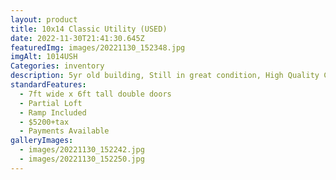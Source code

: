 ```yaml
---
layout: product
title: 10x14 Classic Utility (USED)
date: 2022-11-30T21:41:30.645Z
featuredImg: images/20221130_152348.jpg
imgAlt: 1014USH
Categories: inventory
description: 5yr old building, Still in great condition, High Quality Construction
standardFeatures:
  - 7ft wide x 6ft tall double doors
  - Partial Loft
  - Ramp Included
  - $5200+tax
  - Payments Available
galleryImages:
  - images/20221130_152242.jpg
  - images/20221130_152250.jpg
---
```

